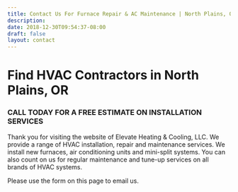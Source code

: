 ```yaml
---
title: Contact Us For Furnace Repair & AC Maintenance | North Plains, OR | Elevate Heating & Cooling, LLC
description: 
date: 2018-12-30T09:54:37-08:00
draft: false
layout: contact
---
```


# Find HVAC Contractors in North Plains, OR

### CALL TODAY FOR A FREE ESTIMATE ON INSTALLATION SERVICES

Thank you for visiting the website of Elevate Heating & Cooling, LLC. We provide a range of HVAC installation, repair and maintenance services. We install new furnaces, air conditioning units and mini-split systems. You can also count on us for regular maintenance and tune-up services on all brands of HVAC systems.

Please use the form on this page to email us.